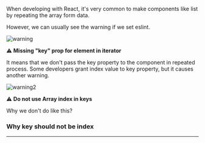 When developing with React, it's very common to make components like list by repeating the array form data.

However, we can usually see the warning if we set eslint.

![warning](https://github.com/user-attachments/assets/50f5276e-987a-4d76-8852-dbc745f599dc)

⚠️ **Missing "key" prop for element in iterator**

It means that we don't pass the key property to the component in repeated process. Some developers grant index value to key property, but it causes another warning.

![warning2](https://github.com/user-attachments/assets/7af5d1aa-dea6-4836-b0cd-f588e86542d9)

⚠️ **Do not use Array index in keys**

Why we don't do like this?

### Why key should not be index

---

[](https://yozm.wishket.com/magazine/detail/2634/)

[](https://react.dev/learn/rendering-lists)

